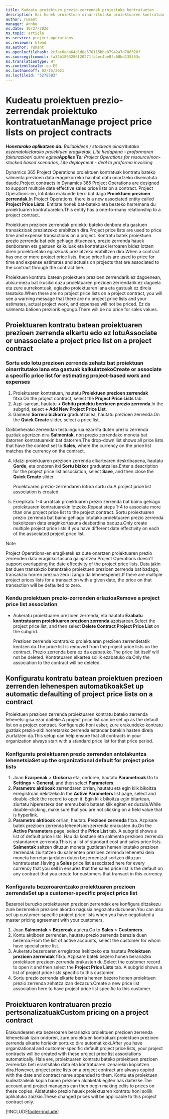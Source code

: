 ```yaml
---
title: Kudeatu proiektuen prezio-zerrendak proiektuko kontratuetan
description: Gai honek proiektuan oinarritutako proiektuaren kontratuan proiektuaren prezio-zerrendak kudeatzeari buruzko informazioa eskaintzen du.
author: rumant
manager: Annbe
ms.date: 10/27/2020
ms.topic: article
ms.service: project-operations
ms.reviewer: kfend
ms.author: rumant
ms.openlocfilehash: 2cfac6eda64d1d8e578115bba07942a7d786328f
ms.sourcegitcommit: fa32b1893286f20271fa4ec4be8fc68bd135f53c
ms.translationtype: HT
ms.contentlocale: eu-ES
ms.lasthandoff: 02/15/2021
ms.locfileid: "5278583"
---
```

# <a name="manage-project-price-lists-on-project-contracts"></a><span data-ttu-id="33147-103">Kudeatu proiektuen prezio-zerrendak proiektuko kontratuetan</span><span class="sxs-lookup"><span data-stu-id="33147-103">Manage project price lists on project contracts</span></span>

<span data-ttu-id="33147-104">_**Honetarako aplikatzen da:** Baliabideen / stockean oinarritutako eszenatokietarako proiektuen eragiketak, Lite hedapena - proformaren fakturazioari aurre egitea_</span><span class="sxs-lookup"><span data-stu-id="33147-104">_**Applies To:** Project Operations for resource/non-stocked based scenarios, Lite deployment - deal to proforma invoicing_</span></span>

<span data-ttu-id="33147-105">Dynamics 365 Project Operations proiektuen kontratuak kontratu bateko salmenta prezioen data eraginkorreko hainbat datu onartzeko diseinatuta daude.</span><span class="sxs-lookup"><span data-stu-id="33147-105">Project contracts in Dynamics 365 Project Operations are designed to support multiple date effective sales price lists on a contract.</span></span> <span data-ttu-id="33147-106">Project Operations-en, lotutako erakunde berri bat dago **Proiektuen prezioen zerrendak**.</span><span class="sxs-lookup"><span data-stu-id="33147-106">In Project Operations, there is a new associated entity called **Project Price Lists**.</span></span> <span data-ttu-id="33147-107">Entitate honek bat-bateko eta besteko harremana du proiektuaren kontratuarekin.</span><span class="sxs-lookup"><span data-stu-id="33147-107">This entity has a one-to-many relationship to a project contract.</span></span>

<span data-ttu-id="33147-108">Proiektuen prezioen zerrendak proiektu bateko denbora eta gastuen transakzioak preziatzeko erabiltzen dira.</span><span class="sxs-lookup"><span data-stu-id="33147-108">Project price lists are used to price time and expense transactions on a project.</span></span> <span data-ttu-id="33147-109">Kontratu batek proiektuen prezio zerrenda bat edo gehiago dituenean, prezio zerrenda hauek denboraren eta gastuen kalkuluak eta kontratuak lerroaren bidez lotzen diren proiektuetako egiazkoak preziatzeko erabiltzen dira.</span><span class="sxs-lookup"><span data-stu-id="33147-109">When a contract has one or more project price lists, these price lists are used to price for time and expense estimates and actuals on projects that are associated to the contract through the contract line.</span></span>

<span data-ttu-id="33147-110">Proiektuen kontratu batean proiektuen prezioen zerrendarik ez dagoenean, abisu-mezu bat ikusiko duzu proiektuaren prezioen zerrendarik ez dagoela eta zure aurrekontuak, egiazko proiektuaren lana eta gastuak ez direla tasatuko.</span><span class="sxs-lookup"><span data-stu-id="33147-110">When there are no project price lists on a project contract, you will see a warning message that there are no project price lists and your estimates, actual project work, and expenses will not be priced.</span></span> <span data-ttu-id="33147-111">Ez da salmenta balioen preziorik egongo.</span><span class="sxs-lookup"><span data-stu-id="33147-111">There will be no price for sales values.</span></span>

## <a name="associate-or-unassociate-a-project-price-list-on-a-project-contract"></a><span data-ttu-id="33147-112">Proiektuaren kontratu batean proiektuaren prezioen zerrenda elkartu edo ez lotu</span><span class="sxs-lookup"><span data-stu-id="33147-112">Associate or unassociate a project price list on a project contract</span></span>

### <a name="create-or-associate-a-specific-price-list-for-estimating-project-based-work-and-expenses"></a><span data-ttu-id="33147-113">Sortu edo lotu prezioen zerrenda zehatz bat proiektuan oinarritutako lana eta gastuak kalkulatzeko</span><span class="sxs-lookup"><span data-stu-id="33147-113">Create or associate a specific price list for estimating project-based work and expenses</span></span>

1. <span data-ttu-id="33147-114">Proiektuaren kontratuan, hautatu **Proiektuen prezioen zerrendak** fitxa.</span><span class="sxs-lookup"><span data-stu-id="33147-114">On the project contract, select the **Project Price Lists** tab.</span></span>
2. <span data-ttu-id="33147-115">Azpi-sarean, hautatu **+ Gehitu proiektu berriaren prezio zerrenda**.</span><span class="sxs-lookup"><span data-stu-id="33147-115">In the subgrid, select **+ Add New Project Price List**.</span></span>
3. <span data-ttu-id="33147-116">Gainean **Sorrera bizkorra** graduatzailea, hautatu prezioen zerrenda.</span><span class="sxs-lookup"><span data-stu-id="33147-116">On the **Quick Create** slider, select a price list.</span></span> 

  <span data-ttu-id="33147-117">Goitibeherako zerrendan testuingurua ezarrita duten prezio zerrenda guztiak agertzen dira **Salmentak**, non prezio zerrendako moneta bat datorren kontratuarekin bat datorren.</span><span class="sxs-lookup"><span data-stu-id="33147-117">The drop-down list shows all price lists that have the context set to **Sales**, where the currency on the price list matches the currency on the contract.</span></span>
  
4. <span data-ttu-id="33147-118">Idatzi proiektuaren prezioen zerrenda elkartearen deskribapena, hautatu **Gorde**, eta ondoren itxi **Sortu bizkor** graduatzailea.</span><span class="sxs-lookup"><span data-stu-id="33147-118">Enter a description for the project price list association, select **Save**, and then close the **Quick Create** slider.</span></span>

   <span data-ttu-id="33147-119">Proiektuaren prezio-zerrendaren lotura sortu da.</span><span class="sxs-lookup"><span data-stu-id="33147-119">A project price list association is created.</span></span>
   
5. <span data-ttu-id="33147-120">Errepikatu 1-4 urratsak proiektuaren prezio zerrenda bat baino gehiago proiektuaren kontratuarekin lotzeko.</span><span class="sxs-lookup"><span data-stu-id="33147-120">Repeat steps 1-4 to associate more than one project price list to the project contract.</span></span> <span data-ttu-id="33147-121">Sortu proiektuaren prezio zerrenda bat baino gehiago lotutako proiektuaren prezio zerrenda bakoitzean data eraginkortasuna desberdina baduzu.</span><span class="sxs-lookup"><span data-stu-id="33147-121">Only create multiple project price lists if you have different date effectivity on each of the associated project price list.</span></span>

> [!NOTE]
> <span data-ttu-id="33147-122">Project Operations-en eragiketek ez dute onartzen proiektuaren prezio zerrenden data eraginkortasuna gainjartzea.</span><span class="sxs-lookup"><span data-stu-id="33147-122">Project Operations doesn't support overlapping the date effectivity of the project price lists.</span></span> <span data-ttu-id="33147-123">Data jakin bat duen transakzio batentzako proiektuen prezioen zerrenda bat badago, transakzio horren prezioa zero izango da lehenespenez.</span><span class="sxs-lookup"><span data-stu-id="33147-123">If there are multiple project prices lists for a transaction with a given date, the price on that transaction will be defaulted to zero.</span></span>

### <a name="remove-a-project-price-list-association"></a><span data-ttu-id="33147-124">Kendu proiektuen prezio-zerrenden erlazioa</span><span class="sxs-lookup"><span data-stu-id="33147-124">Remove a project price list association</span></span>

- <span data-ttu-id="33147-125">Aukeratu proiektuaren prezioen zerrenda, eta hautatu **Ezabatu kontratuaren proiektuaren prezioen zerrenda** azpisarean.</span><span class="sxs-lookup"><span data-stu-id="33147-125">Select the project price list, and then select **Delete Contract Project Price List** on the subgrid.</span></span> 

  <span data-ttu-id="33147-126">Prezioen zerrenda kontratuko proiektuaren prezioen zerrendetatik kentzen da.</span><span class="sxs-lookup"><span data-stu-id="33147-126">The price list is removed from the project price lists on the contract.</span></span> <span data-ttu-id="33147-127">Prezio zerrenda bera ez da ezabatuko.</span><span class="sxs-lookup"><span data-stu-id="33147-127">The price list itself will not be deleted.</span></span> <span data-ttu-id="33147-128">Kontratuaren elkartea soilik ezabatuko da.</span><span class="sxs-lookup"><span data-stu-id="33147-128">Only the association to the contract will be deleted.</span></span>

## <a name="set-up-automatic-defaulting-of-project-price-lists-on-a-contract"></a><span data-ttu-id="33147-129">Konfiguratu kontratu batean proiektuen prezioen zerrenden lehenespen automatikoak</span><span class="sxs-lookup"><span data-stu-id="33147-129">Set up automatic defaulting of project price lists on a contract</span></span>

<span data-ttu-id="33147-130">Proiektuen prezioen zerrenda proiektuaren kontratu bateko zerrenda lehenetsi gisa ezar daiteke.</span><span class="sxs-lookup"><span data-stu-id="33147-130">A project price list can be set up as the default list on a project contract.</span></span> <span data-ttu-id="33147-131">Konfigurazio honi esker, zure erakundeko kontratu guztiak prezio-aldi horretarako zerrenda estandar batekin hasten direla ziurtatzen da.</span><span class="sxs-lookup"><span data-stu-id="33147-131">This setup can help ensure that all contracts in your organization always start with a standard price list for that price period.</span></span>

### <a name="set-up-the-organizational-default-for-project-price-lists"></a><span data-ttu-id="33147-132">Konfiguratu proiektuaren prezio zerrenden antolakuntza lehenetsia</span><span class="sxs-lookup"><span data-stu-id="33147-132">Set up the organizational default for project price lists</span></span>

1. <span data-ttu-id="33147-133">Joan **Ezarpenak** > **Orokorra** eta, ondoren, hautatu **Parametroak**.</span><span class="sxs-lookup"><span data-stu-id="33147-133">Go to **Settings** > **General**, and then select **Parameters**.</span></span>
2. <span data-ttu-id="33147-134">**Parametro aktiboak** zerrendaren orrian, hautatu eta egin klik bikoitza erregistroan irekitzeko.</span><span class="sxs-lookup"><span data-stu-id="33147-134">In the **Active Parameters** list page, select and double-click the record to open it.</span></span> <span data-ttu-id="33147-135">Egin klik bikoitza egin bitartean, ziurtatu hiperesteka den eremu balio batean klik egiten ez duzula.</span><span class="sxs-lookup"><span data-stu-id="33147-135">While double–clicking, make sure that you are not clicking on a field value that is hyperlink.</span></span> 
3. <span data-ttu-id="33147-136">**Parametro aktiboak** orrian, hautatu **Prezioen zerrenda** fitxa. Azpisare batek prezioen zerrenda lehenetsien zerrenda erakusten du.</span><span class="sxs-lookup"><span data-stu-id="33147-136">On the **Active Parameters** page, select the **Price List** tab. A subgrid shows a list of default price lists.</span></span> <span data-ttu-id="33147-137">Hau da kostuen eta salmenta prezioen zerrenda estandarren zerrenda.</span><span class="sxs-lookup"><span data-stu-id="33147-137">This is a list of standard cost and sales price lists.</span></span> <span data-ttu-id="33147-138">**Salmentak** saltzen dituzun moneta guztietan hemen lotutako prezioen zerrendak ziurtatzen du salmenten prezioen zerrenda lehenetsi dela moneta horretan jarduten duten bezeroentzat sortzen dituzun kontratuetan.</span><span class="sxs-lookup"><span data-stu-id="33147-138">Having a **Sales** price list associated here for every currency that you sell in ensures that the sales price list is the default on any contract that you create for customers that transact in this currency.</span></span>

### <a name="set-up-a-customer-specific-project-price-list"></a><span data-ttu-id="33147-139">Konfiguratu bezeroarentzako proiektuaren prezioen zerrenda</span><span class="sxs-lookup"><span data-stu-id="33147-139">Set up a customer-specific project price list</span></span>

<span data-ttu-id="33147-140">Bezeroei buruzko proiektuaren prezioen zerrendak ere konfigura ditzakezu zure bezeroekin prezioen akordio nagusia negoziatu duzunean.</span><span class="sxs-lookup"><span data-stu-id="33147-140">You can also set up customer–specific project price lists when you have negotiated a master pricing agreement with your customers.</span></span>

1. <span data-ttu-id="33147-141">Joan **Salmentak** > **Bezeroak** atalera.</span><span class="sxs-lookup"><span data-stu-id="33147-141">Go to **Sales** > **Customers**.</span></span>
2. <span data-ttu-id="33147-142">Kontu aktiboen zerrendan, hautatu prezio zerrenda berezia duen bezeroa.</span><span class="sxs-lookup"><span data-stu-id="33147-142">From the list of active accounts, select the customer for whom have special price list.</span></span>
3. <span data-ttu-id="33147-143">Aukeratu bezeroaren erregistroa irekitzeko eta hautatu **Proiektuen prezioen zerrendak** fitxa. Azpisare batek bezero honen berariazko proiektuen prezioen zerrenda erakusten du.</span><span class="sxs-lookup"><span data-stu-id="33147-143">Select the customer record to open it and then select the **Project Price Lists** tab. A subgrid shows a list of project price lists specific to this customer.</span></span> 
4. <span data-ttu-id="33147-144">Sortu prezio zerrenda elkarte berria hemen bezero honen proiektuen prezio zerrenda zehatza izan dezazun.</span><span class="sxs-lookup"><span data-stu-id="33147-144">Create a new price list association here to have project price list specific to this customer.</span></span>

## <a name="custom-pricing-on-a-project-contract"></a><span data-ttu-id="33147-145">Proiektuaren kontratuaren prezio pertsonalizatuak</span><span class="sxs-lookup"><span data-stu-id="33147-145">Custom pricing on a project contract</span></span>

<span data-ttu-id="33147-146">Erakundearen eta bezeroaren berariazko proiektuen prezioen zerrenda lehenetsiak izan ondoren, zure proiektuen kontratuak proiektuen prezioen zerrenda elkarte horiekin sortuko dira automatikoki.</span><span class="sxs-lookup"><span data-stu-id="33147-146">After you have organizational and customer-specific default project price lists, your project contracts will be created with these project price list associations automatically.</span></span> <span data-ttu-id="33147-147">Hala ere, proiektuaren kontratu bateko proiektuen prezioen zerrendak beti erantsitako data eta kontratuaren izenarekin kopiatzen dira.</span><span class="sxs-lookup"><span data-stu-id="33147-147">However, project price lists on a project contract are always copied with the date and contract name appended to them.</span></span> <span data-ttu-id="33147-148">Kontu eta proiektuen kudeatzaileak kopia hauen prezioen aldaketak egiten has daitezke.</span><span class="sxs-lookup"><span data-stu-id="33147-148">The account and project managers can then begin making edits to prices on these copies.</span></span> <span data-ttu-id="33147-149">Aldatutako prezio hauek proiektuaren kontratu honi soilik aplikatuko zaizkio.</span><span class="sxs-lookup"><span data-stu-id="33147-149">These changed prices will be applicable to this project contract only.</span></span>


[!INCLUDE[footer-include](../includes/footer-banner.md)]